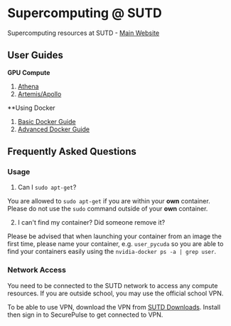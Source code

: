 # Supercomputing @ SUTD
Supercomputing resources at SUTD - [Main Website](https://computing.sutd.edu.sg/)

## User Guides

**GPU Compute**

1. [Athena](athena.md)
2. [Artemis/Apollo](devbox.md)

**Using Docker

1. [Basic Docker Guide](dockerguide.md)
2. [Advanced Docker Guide](advdockerguide.md)


## Frequently Asked Questions

### Usage

1. Can I `sudo apt-get`?

You are allowed to `sudo apt-get` if you are within your **own** container. Please
do not use the `sudo` command outside of your **own** container.

2. I can't find my container? Did someone remove it?

Please be advised that when launching your container from an image the first
time, please name your container, e.g. `user_pycuda` so you are able to find
your containers easily using the `nvidia-docker ps -a | grep user`.

### Network Access

You need to be connected to the SUTD network to access any compute resources. If you are outside school, you may use the official school VPN.

To be able to use VPN, download the VPN from [SUTD Downloads](https://downloads.sutd.edu.sg/cgi-bin/). Install then sign in to SecurePulse to get connected to VPN.